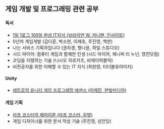 ## 게임 개발 및 프로그래밍 관련 공부

#### 독서

- [1일 1로그 100일 완성 IT지식 (브라이언 W. 커니핸, 인사이트)](https://github.com/biuwhdle/TIL/tree/main/1%EC%9D%BC%201%EB%A1%9C%EA%B7%B8%20100%EC%9D%BC%20%EC%99%84%EC%84%B1%20IT%EC%A7%80%EC%8B%9D)
- 0년차 게임개발 (김다훈, 박소현, 이재호, 주진영, 책판)
- 나는 서비스 기획자입니다 (권자경, 형나윤, 하일 스튜디오)
- 시드 마이어: 컴퓨터 게임과 함께한 인생 (시드 마이어, 제니퍼 리 누넌, 영진닷컴)
- 코딩을 지탱하는 기술 (니시오 히로카즈, 비제이퍼블릭)
- 비전공자를 위한 이해할 수 있는 IT 지식 (최원영, 티더블유아이지)

#### Unity

- [레트로의 유니티 게임 프로그래밍 에센스 (이제민, 한빛미디어)](https://github.com/biuwhdle/TIL/tree/main/%EB%A0%88%ED%8A%B8%EB%A1%9C%EC%9D%98%20%EC%9C%A0%EB%8B%88%ED%8B%B0%20%EA%B2%8C%EC%9E%84%20%ED%94%84%EB%A1%9C%EA%B7%B8%EB%9E%98%EB%B0%8D%20%EC%97%90%EC%84%BC%EC%8A%A4)

#### 게임 기획

- [라프 코스터의 재미이론 (라프 코스터, 길벗)](https://github.com/biuwhdle/TIL/tree/main/%EB%9D%BC%ED%94%84%20%EC%BD%94%EC%8A%A4%ED%84%B0%EC%9D%98%20%EC%9E%AC%EB%AF%B8%EC%9D%B4%EB%A1%A0)
- 게임 디자이너를 위한 문서 작성 기술 (주진영, 성안당)
